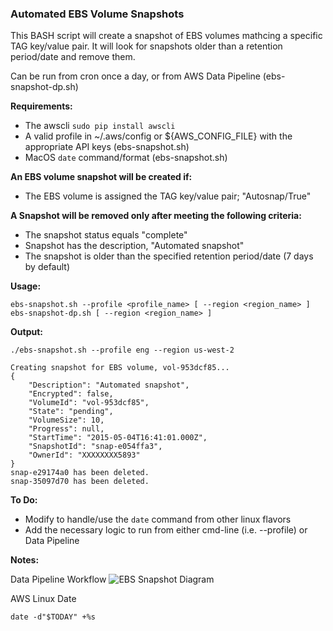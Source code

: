### Automated EBS Volume Snapshots

This BASH script will create a snapshot of EBS volumes mathcing
a specific TAG key/value pair. It will look for snapshots older than a retention
period/date and remove them.

Can be run from cron once a day, or from AWS Data Pipeline (ebs-snapshot-dp.sh)

**Requirements:**

* The awscli  `sudo pip install awscli`
* A valid profile in ~/.aws/config or ${AWS_CONFIG_FILE} with the appropriate API keys (ebs-snapshot.sh)
* MacOS `date` command/format (ebs-snapshot.sh)

**An EBS volume snapshot will be created if:**

* The EBS volume is assigned the TAG key/value pair; "Autosnap/True"

**A Snapshot will be removed only after meeting the following criteria:**

* The snapshot status equals "complete"
* Snapshot has the description, "Automated snapshot"
* The snapshot is older than the specified retention period/date (7 days by default)

**Usage:**

`ebs-snapshot.sh --profile <profile_name> [ --region <region_name> ]`
`ebs-snapshot-dp.sh [ --region <region_name> ]`

**Output:**

`./ebs-snapshot.sh --profile eng --region us-west-2`

```
Creating snapshot for EBS volume, vol-953dcf85...
{
    "Description": "Automated snapshot", 
    "Encrypted": false, 
    "VolumeId": "vol-953dcf85", 
    "State": "pending", 
    "VolumeSize": 10, 
    "Progress": null, 
    "StartTime": "2015-05-04T16:41:01.000Z", 
    "SnapshotId": "snap-e054ffa3", 
    "OwnerId": "XXXXXXXX5893"
}
snap-e29174a0 has been deleted.
snap-35097d70 has been deleted.
```

**To Do:**

* Modify to handle/use the `date` command from other linux flavors
* Add the necessary logic to run from either cmd-line (i.e. --profile) or Data Pipeline

**Notes:**

Data Pipeline Workflow
![EBS Snapshot Diagram](./ebs-autosnap-edp-flow.jpg)

AWS Linux Date

`date -d"$TODAY" +%s`
